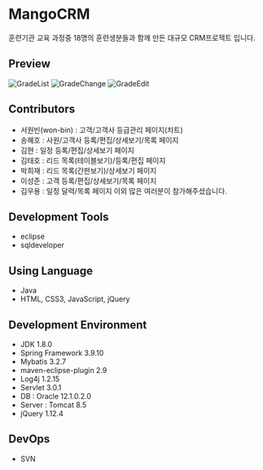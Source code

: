 # MangoCRM
훈련기관 교육 과정중 18명의 훈련생분들과 함께 만든 대규모 CRM프로젝트 입니다.

Preview
--
![GradeList](https://user-images.githubusercontent.com/60736222/74808320-f1961500-532d-11ea-933b-c5a6aa4989d7.PNG)
![GradeChange](https://user-images.githubusercontent.com/60736222/74808324-f2c74200-532d-11ea-9fb4-f0299a039c0c.PNG)
![GradeEdit](https://user-images.githubusercontent.com/60736222/74808327-f3f86f00-532d-11ea-873c-8614228f41d2.PNG)

Contributors
--
* 서원빈(won-bin) : 고객/고객사 등급관리 페이지(차트)
* 송혜호 : 사원/고객사 등록/편집/상세보기/목록 페이지
* 김현 : 일정 등록/편집/상세보기 페이지
* 김태호 : 리드 목록(테이블보기)/등록/편집 페이지
* 박희재 : 리드 목록(간판보기)/상세보기 페이지
* 이성준 : 고객 등록/편집/상세보기/목록 페이지
* 김우용 : 일정 달력/목록 페이지
이외 많은 여러분이 참가해주셨습니다.

Development Tools
--
* eclipse
* sqldeveloper

Using Language
--
* Java
* HTML, CSS3, JavaScript, jQuery

Development Environment
--
* JDK 1.8.0
* Spring Framework 3.9.10
* Mybatis 3.2.7
* maven-eclipse-plugin 2.9
* Log4j 1.2.15
* Servlet 3.0.1
* DB : Oracle 12.1.0.2.0
* Server : Tomcat 8.5
* jQuery 1.12.4

DevOps
--
* SVN
